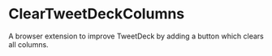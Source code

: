 # ClearTweetDeckColumns
A browser extension to improve TweetDeck by adding a button which clears all columns.
